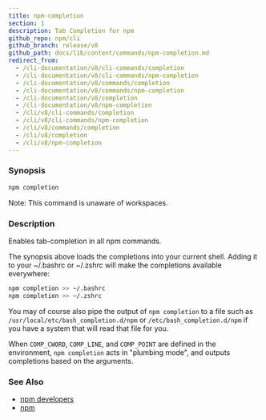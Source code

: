 ```yaml
---
title: npm-completion
section: 1
description: Tab Completion for npm
github_repo: npm/cli
github_branch: release/v8
github_path: docs/lib/content/commands/npm-completion.md
redirect_from:
  - /cli-documentation/v8/cli-commands/completion
  - /cli-documentation/v8/cli-commands/npm-completion
  - /cli-documentation/v8/commands/completion
  - /cli-documentation/v8/commands/npm-completion
  - /cli-documentation/v8/completion
  - /cli-documentation/v8/npm-completion
  - /cli/v8/cli-commands/completion
  - /cli/v8/cli-commands/npm-completion
  - /cli/v8/commands/completion
  - /cli/v8/completion
  - /cli/v8/npm-completion
---
```


### Synopsis

```bash
npm completion
```

Note: This command is unaware of workspaces.

### Description

Enables tab-completion in all npm commands.

The synopsis above
loads the completions into your current shell.  Adding it to
your ~/.bashrc or ~/.zshrc will make the completions available
everywhere:

```bash
npm completion >> ~/.bashrc
npm completion >> ~/.zshrc
```

You may of course also pipe the output of `npm completion` to a file
such as `/usr/local/etc/bash_completion.d/npm` or 
`/etc/bash_completion.d/npm` if you have a system that will read 
that file for you.

When `COMP_CWORD`, `COMP_LINE`, and `COMP_POINT` are defined in the
environment, `npm completion` acts in "plumbing mode", and outputs
completions based on the arguments.

### See Also

* [npm developers](/cli/v8/using-npm/developers)
* [npm](/cli/v8/commands/npm)
